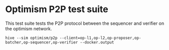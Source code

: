 # Optimism P2P test suite

This test suite tests the P2P protocol between the sequencer and verifier on
the optimism network.

    hive --sim optimism/p2p --client=op-l1,op-l2,op-proposer,op-batcher,op-sequencer,op-verifier --docker.output

